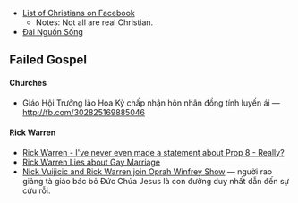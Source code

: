 - [List of Christians on Facebook](https://www.facebook.com/lists/10151638152547122)
  - Notes: Not all are real Christian.
- [Đài Nguồn Sống](http://v3k.net/vi/dai-nguon-song)

## Failed Gospel

#### Churches

- Giáo Hội Trưởng lão Hoa Kỳ chấp nhận hôn nhân đồng tính luyến ái — http://fb.com/302825169885046

#### Rick Warren

- [Rick Warren - I've never even made a statement about Prop 8 - Really?](https://www.youtube.com/watch?v=jZEb9gx42oM)
- [Rick Warren Lies about Gay Marriage](https://www.youtube.com/watch?v=v6LCncrBWGY)
- [Nick Vuijicic and Rick Warren join Oprah Winfrey Show](https://www.youtube.com/watch?v=SetiLu6mPjc) — người rao giảng tà giáo bác bỏ Đức Chúa Jesus là con đường duy nhất dẫn đến sự cứu rỗi.
